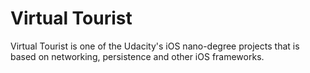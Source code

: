 # Virtual Tourist
Virtual Tourist is one of the Udacity's iOS nano-degree projects that is based on networking, persistence and other iOS frameworks.
